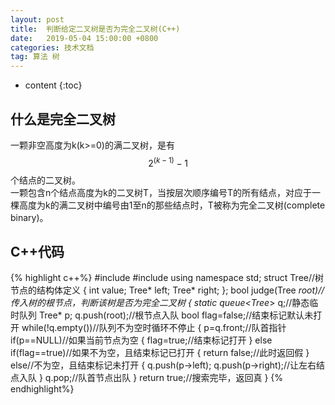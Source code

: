 ```yaml
---
layout: post
title:  判断给定二叉树是否为完全二叉树(C++)
date:   2019-05-04 15:00:00 +0800
categories: 技术文档
tag: 算法 树
---
```

<head>
    <script src="https://cdn.mathjax.org/mathjax/latest/MathJax.js?config=TeX-AMS-MML_HTMLorMML" type="text/javascript"></script>
    <script type="text/x-mathjax-config">
        MathJax.Hub.Config({
            tex2jax: {
            skipTags: ['script', 'noscript', 'style', 'textarea', 'pre'],
            inlineMath: [['$','$']]
            }
        });
    </script>
</head>



* content
{:toc}


什么是完全二叉树
-------------------------------------
一颗非空高度为k(k>=0)的满二叉树，是有 $$ 2^(k-1) -1 $$ 个结点的二叉树。   
一颗包含n个结点高度为k的二叉树T，当按层次顺序编号T的所有结点，对应于一棵高度为k的满二叉树中编号由1至n的那些结点时，T被称为完全二叉树(complete binary)。  

C++代码
-------------------------------------

{% highlight c++%}
#include<iostream>
#include<queue>
using namespace std;
struct Tree//树节点的结构体定义
{
    int value;
    Tree* left;
    Tree* right;
};
bool judge(Tree *root)//传入树的根节点，判断该树是否为完全二叉树
{
    static queue<Tree*> q;//静态临时队列
    Tree* p;
    q.push(root);//根节点入队
    bool flag=false;//结束标记默认未打开
    while(!q.empty())//队列不为空时循环不停止
    {
        p=q.front;//队首指针
        if(p==NULL)//如果当前节点为空
        {
            flag=true;//结束标记打开
        }
        else if(flag==true)//如果不为空，且结束标记已打开
        {
            return false;//此时返回假
        }
        else//不为空，且结束标记未打开
        {
            q.push(p->left);
            q.push(p->right);//让左右结点入队
        }
        q.pop;//队首节点出队
    }
    return true;//搜索完毕，返回真
}
{% endhighlight%}
